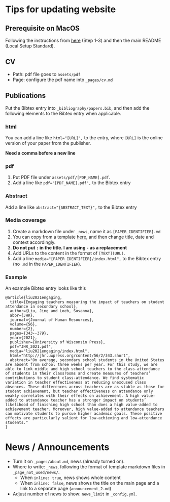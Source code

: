 # Tips for updating website

## Prerequisite on MacOS

Following the instructions from [here](https://gist.github.com/MichaelCurrin/61053a564bdb3098bae11f949bab3578) (Step 1-3) 
and then the main README (Local Setup Standard).

## CV

- Path: pdf file goes to `assets/pdf`
- Page: configure the pdf name into `_pages/cv.md`

## Publications

Put the Bibtex entry into `_bibliography/papers.bib`, and then add the following elements to the Bibtex entry when applicable.

### html
You can add a line like `html="[URL]",` to the entry, where `[URL]` is the online version of your paper from the publisher.

**Need a comma before a new line**

### pdf
1. Put PDF file under `assets/pdf/[PDF_NAME].pdf`.
2. Add a line like `pdf="[PDF_NAME].pdf",` to the Bibtex entry


### Abstract
Add a line like `abstract="{ABSTRACT_TEXT}",` to the Bibtex entry

### Media coverage
1. Create a markdown file under `_news`, name it as `[PAPER_IDENTIFIER].md`
2. You can copy from a template [here](_news/whitney2017we.md), 
and then change title, date and context accordingly.
3. **Do not put `:` in the title. I am using `-` as a replacement**
4. Add URLs to the content in the format of `[TEXT](URL)`.
5. Add a line `media="[PAPER_IDENTIFIER]/index.html",` to the Bibtex entry (no `.md` in the `PAPER_IDENTIFIER`).


### Example

An example Bibtex entry looks like this

```
@article{liu2021engaging,
  title={Engaging teachers measuring the impact of teachers on student attendance in secondary school},
  author={Liu, Jing and Loeb, Susanna},
  abbr={JHR},
  journal={Journal of Human Resources},
  volume={56},
  number={2},
  pages={343--379},
  year={2021},
  publisher={University of Wisconsin Press},
  pdf="JHR_2021.pdf",
  media="liu2021engaging/index.html",
  html="http://jhr.uwpress.org/content/56/2/343.short",
  abstract="On average, secondary school students in the United States are absent from school three weeks per year. For this study, we are able to link middle and high school teachers to the class-attendance of students in their classrooms and create measures of teachers’ contributions to student class-attendance. We find systematic variation in teacher effectiveness at reducing unexcused class absences. These differences across teachers are as stable as those for student achievement, but teacher effectiveness on attendance only weakly correlates with their effects on achievement. A high value-added to attendance teacher has a stronger impact on students’ likelihood of finishing high school than does a high value-added to achievement teacher. Moreover, high value-added to attendance teachers can motivate students to pursue higher academic goals. These positive effects are particularly salient for low-achieving and low-attendance students."
}
```


# News / Announcements
- Turn it on `_pages/about.md`, news (already turned on).
- Where to write: `_news`, following the format of template markdown files in `_page_not_used/news/`.
  - When `inline: true`, news shows whole content
  - When `inline: false`, news shows the title on the main page and a link to a separate page (`announcement_2.md`)
- Adjust number of news to show: `news_limit` in `_config.yml`.